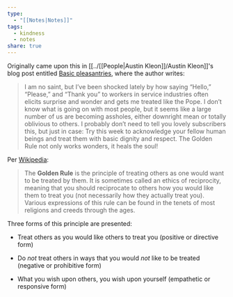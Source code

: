 ```yaml
---
type:
  - "[[Notes|Notes]]"
tags:
  - kindness
  - notes
share: true
---
```


Originally came upon this in [[../[[People|Austin Kleon]]/Austin Kleon]]'s blog post entitled [Basic pleasantries](https://austinkleon.com/2024/03/15/basic-pleasantries/), where the author writes:

> I am no saint, but I’ve been shocked lately by how saying “Hello,” “Please,” and “Thank you” to workers in service industries often elicits surprise and wonder and gets me treated like the Pope. I don’t know what is going on with most people, but it seems like a large number of us are becoming assholes, either downright mean or totally oblivious to others. I probably don’t need to tell you lovely subscribers this, but just in case: Try this week to acknowledge your fellow human beings and treat them with basic dignity and respect. The Golden Rule not only works wonders, it heals the soul!

Per [Wikipedia](https://en.wikipedia.org/wiki/Golden_Rule):

> The **Golden Rule** is the principle of treating others as one would want to be treated by them. It is sometimes called an ethics of reciprocity, meaning that you should reciprocate to others how you would like them to treat you (not necessarily how they actually treat you). Various expressions of this rule can be found in the tenets of most religions and creeds through the ages.

Three forms of this principle are presented:

- Treat others as you would like others to treat you (positive or directive form)

- Do *not* treat others in ways that you would *not* like to be treated (negative or prohibitive form)

- What you wish upon others, you wish upon yourself (empathetic or responsive form)

